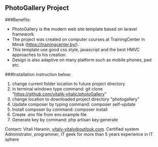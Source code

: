 ## PhotoGallery Project

###Benefits:
- PhotoGallery is the modern web site template based on laravel framework.
- The project was created on computer courses at TrainingCenter in Minsk (https://trainingcenter.by/).
- This template use good css style, javascript and the best HMVC approaches to his creation.
- Design is also adaptive on many platform such as mobile phones, pad etc.

###Installation instruction below:
1. change current folder location to future project directory
2. in terminal windows type command: git clone "https://github.com/vitalik-vitalic/photoGallery"
3. change location to downloaded project directory "photogallery"
4. Update composer by typing command: composer self-update
5. Install composer by command: composer install
6. Create .env file from env.example file
7. Generate key by command: php artisan key:generate 

Contact: Vitali Haranin, vitaly-vitaly@outlook.com. 
Certified system Administrator, programmer, IT geek for more than 5 years experience in IT sphere
